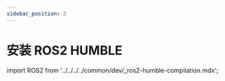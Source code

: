 ```yaml
---
sidebar_position: 3
---
```


# 安装 ROS2 HUMBLE

import ROS2 from '../../../../common/dev/\_ros2-humble-compilation.mdx';

<ROS2 />
